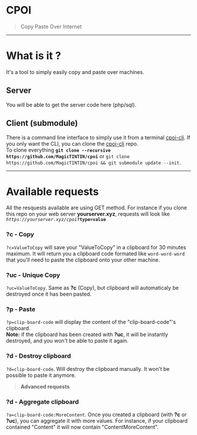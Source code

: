 # CPOI
> Copy Paste Over Internet
---
# What is it ?
It's a tool to simply easily copy and paste over machines.

## Server

You will be able to get the server code here (php/sql).

## Client (submodule)

There is a command line interface to simply use it from a terminal [cpoi-cli](https://github.com/MagicTINTIN/cpoi-cli). If you only want the CLI, you can clone the [cpoi-cli](https://github.com/MagicTINTIN/cpoi-cli) repo.\
To clone everything **`git clone --recursive https://github.com/MagicTINTIN/cpoi`** or `git clone https://github.com/MagicTINTIN/cpoi && git submodule update --init`.

---
# Available requests
All the resquests available are using GET method.
For instance if you clone this repo on your web server __yourserver.xyz__, requests will look like *`https://yourserver.xyz/cpoi`***`?type=value`**

### ?c - Copy
`?c=ValueToCopy` will save your "ValueToCopy" in a clipboard for 30 minutes maximum. It will return you a clipboard code formated like `word-word-word` that you'll need to paste the clipboard onto your other machine.

### ?uc - Unique Copy
`?uc=ValueToCopy`. Same as **?c** (Copy), but clipboard will automaticaly be destroyed once it has been pasted.

### ?p - Paste
`?p=clip-board-code` will display the content of the "clip-board-code"'s clipboard.\
__Note:__ if the clipboard has been created with **?uc**, it will be instantly destroyed, and you won't be able to paste it again.

### ?d - Destroy clipboard
`?d=clip-board-code`. Will destroy the clipboard manually. It won't be possible to paste it anymore.

> **Advanced requests**

### ?d - Aggregate clipboard
`?a=clip-board-code:MoreContent`. Once you created a clipboard (with **?c** or **?uc**), you can aggregate it with more values. For instance, if your clipboard contained "Content" it will now contain "ContentMoreContent".